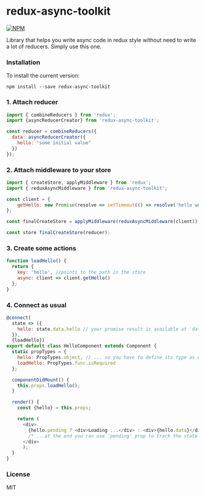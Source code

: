 # redux-async-toolkit

[![NPM](https://nodei.co/npm/redux-async-toolkit.png?downloads=true&downloadRank=true)](https://nodei.co/npm/redux-async-toolkit/)

Library that helps you write async code in redux style without need to write a lot of reducers. Simply use this one.

### Installation
To install the current version:

```
npm install --save redux-async-toolkit
```

### 1. Attach reducer

```js
import { combineReducers } from 'redux';
import {asyncReducerCreator} from 'redux-async-toolkit';

const reducer = combineReducers({
  data: asyncReducerCreator({
    hello: "some initial value"
  })
});
```

### 2. Attach middleware to your store

```js
import { createStore, applyMiddleware } from 'redux';
import { reduxAsyncMiddleware } from 'redux-async-toolkit';

const client = {
    getHello: new Promise(resolve => setTimeout(() => resolve('hello world')));
};

const finalCreateStore = applyMiddleware(reduxAsyncMiddleware(client))(createStore);

const store finalCreateStore(reducer);
```

### 3. Create some actions

```js
function loadHello() {
  return {
    key: 'hello', //points to the path in the store
    async: client => client.getHello()
  };
}
```

### 4. Connect as usual

```js
@connect(
  state => ({
    hello: state.data.hello // your promise result is available at 'data' prop ...
  }),
  {loadHello})
export default class HelloComponent extends Component {
  static propTypes = {
    hello: PropTypes.object, // ... so you have to define its type as object here ...
    loadHello: PropTypes.func.isRequired
  };

  componentDidMount() {
    this.props.loadHello();
  }

  render() {
    const {hello} = this.props;

    return (
      <div>
        {hello.pending ? <div>Loading ...</div> : <div>{hello.data}</div>}
        /* ...at the end you can use 'pending' prop to track the state */
      </div>
      );
  }
}
```

### License

MIT

